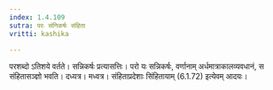 ```yaml
---
index: 1.4.109
sutra: परः संनिकर्षः संहिता
vritti: kashika

---
```

परशब्दो ऽतिशये वर्तते। सन्निकर्षः प्रत्यासत्तिः। परो यः सन्निकर्षः, वर्णानाम् अर्धमात्राकालव्यवधानं, स संहितासञ्ज्ञो भवति। दध्यत्र। मध्वत्र। संहिताप्रदेशाः सिंहितायाम् (6.1.72) इत्येवम् आदयः।